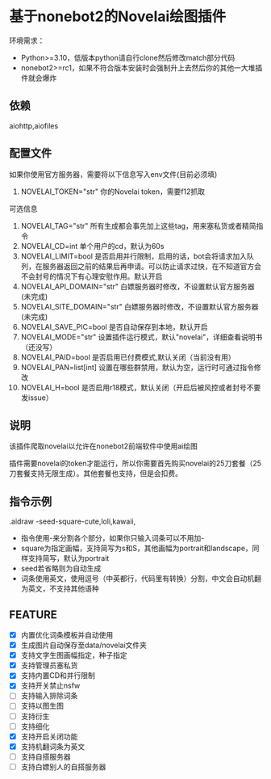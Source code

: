 # 基于nonebot2的Novelai绘图插件
环境需求：
- Python>=3.10，低版本python请自行clone然后修改match部分代码
- nonebot2>=rc1，如果不符合版本安装时会强制升上去然后你的其他一大堆插件就会爆炸
## 依赖
aiohttp,aiofiles
## 配置文件
如果你使用官方服务器，需要将以下信息写入env文件(目前必须填)

1. NOVELAI_TOKEN="str"   你的Novelai token，需要f12抓取

可选信息

1. NOVELAI_TAG="str"   所有生成都会事先加上这些tag，用来塞私货或者精简指令
2. NOVELAI_CD=int   单个用户的cd，默认为60s
3. NOVELAI_LIMIT=bool   是否启用并行限制，启用的话，bot会将请求加入队列，在服务器返回之前的结果后再申请。可以防止请求过快，在不知道官方会不会封号的情况下有心理安慰作用。默认开启
4. NOVELAI_API_DOMAIN="str"  白嫖服务器时修改，不设置默认官方服务器(未完成)
5. NOVELAI_SITE_DOMAIN="str"  白嫖服务器时修改，不设置默认官方服务器(未完成)
6. NOVELAI_SAVE_PIC=bool  是否自动保存到本地，默认开启
7. NOVELAI_MODE="str"   设置插件运行模式，默认"novelai"，详细查看说明书（还没写）
8. NOVELAI_PAID=bool   是否启用已付费模式,默认关闭（当前没有用）
9. NOVELAI_PAN=list[int] 设置在哪些群禁用，默认为空，运行时可通过指令修改
10. NOVELAI_H=bool 是否启用r18模式，默认关闭（开启后被风控或者封号不要发issue）

## 说明
该插件爬取novelai以允许在nonebot2前端软件中使用ai绘图

插件需要novelai的token才能运行，所以你需要首先购买novelai的25刀套餐（25刀套餐支持无限生成）。其他套餐也支持，但是会扣费。
## 指令示例

.aidraw -seed-square-cute,loli,kawaii,
- 指令使用-来分割各个部分，如果你只输入词条可以不用加-
- square为指定画幅，支持简写为s和S，其他画幅为portrait和landscape，同样支持简写，默认为portrait
- seed若省略则为自动生成
- 词条使用英文，使用逗号（中英都行，代码里有转换）分割，中文会自动机翻为英文，不支持其他语种

## FEATURE
- [x] 内置优化词条模板并自动使用
- [x] 生成图片自动保存至data/novelai文件夹
- [x] 支持文字生图画幅指定，种子指定
- [x] 支持管理员塞私货
- [x] 支持内置CD和并行限制
- [x] 支持开关禁止nsfw
- [ ] 支持输入排除词条
- [ ] 支持以图生图
- [ ] 支持衍生
- [ ] 支持细化
- [x] 支持开启关闭功能
- [x] 支持机翻词条为英文
- [ ] 支持自搭服务器
- [ ] 支持白嫖别人的自搭服务器